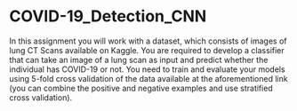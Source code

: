# COVID-19_Detection_CNN

In this assignment you will work with a dataset, which consists of images of lung CT 
Scans available on Kaggle. You are required to develop a classifier that can take an 
image of a lung scan as input and predict whether the individual has COVID-19 or not. 
You need to train and evaluate your models using 5-fold cross validation of the data 
available at the aforementioned link (you can combine the positive and negative 
examples and use stratified cross validation). 
